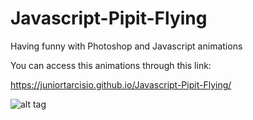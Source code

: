 # Javascript-Pipit-Flying

Having funny with Photoshop and Javascript animations


You can access this animations through this link:

https://juniortarcisio.github.io/Javascript-Pipit-Flying/

![alt tag](https://s18.postimg.org/p6z6b8121/pipitjs.jpg)
